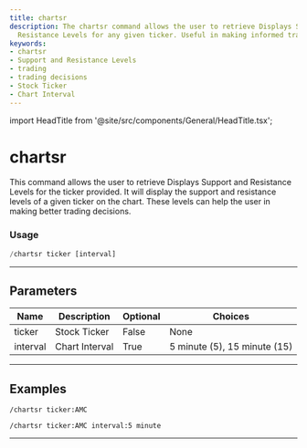 ```yaml
---
title: chartsr
description: The chartsr command allows the user to retrieve Displays Support and
  Resistance Levels for any given ticker. Useful in making informed trading decisions.
keywords:
- chartsr
- Support and Resistance Levels
- trading
- trading decisions
- Stock Ticker
- Chart Interval
---
```


import HeadTitle from '@site/src/components/General/HeadTitle.tsx';

<HeadTitle title="chartsr - Charts - Discord - Reference | OpenBB Bot Docs" />

# chartsr

This command allows the user to retrieve Displays Support and Resistance Levels for the ticker provided. It will display the support and resistance levels of a given ticker on the chart. These levels can help the user in making better trading decisions.

### Usage

```python wordwrap
/chartsr ticker [interval]
```

---

## Parameters

| Name | Description | Optional | Choices |
| ---- | ----------- | -------- | ------- |
| ticker | Stock Ticker | False | None |
| interval | Chart Interval | True | 5 minute (5), 15 minute (15) |


---

## Examples

```
/chartsr ticker:AMC
```
```
/chartsr ticker:AMC interval:5 minute
```

---
